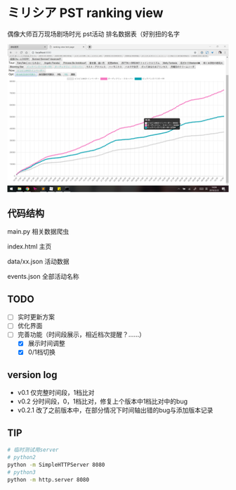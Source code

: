 # ミリシア PST ranking view

偶像大师百万现场剧场时光 pst活动 排名数据表（好别扭的名字

![](./img/v0.2.png)

## 代码结构

main.py 相关数据爬虫

index.html 主页

data/xx.json 活动数据

events.json 全部活动名称

## TODO

- [ ] 实时更新方案
- [ ] 优化界面
- [ ] 完善功能（时间段展示，相近档次提醒？......）
  - [x] 展示时间调整
  - [x] 0/1档切换

## version log

- v0.1 仅完整时间段，1档比对
- v0.2 分时间段，0，1档比对，修复上个版本中1档比对中的bug
- v0.2.1 改了之前版本中，在部分情况下时间轴出错的bug与添加版本记录

## TIP

```bash
# 临时测试用server
# python2
python -m SimpleHTTPServer 8080
# python3
python -m http.server 8080
```